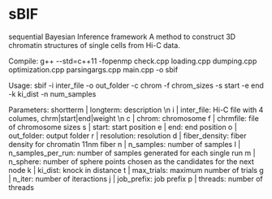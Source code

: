 # sBIF
sequential Bayesian Inference framework
A method to construct 3D chromatin structures of single cells from Hi-C data.

Compile: 
g++ --std=c++11 -fopenmp check.cpp loading.cpp dumping.cpp optimization.cpp parsingargs.cpp main.cpp -o sbif

Usage: 
sbif -i inter_file -o out_folder -c chrom -f chrom_sizes -s start -e end -k ki_dist -n num_samples

Parameters: shortterm | longterm: description  \n
    i | inter_file:  Hi-C file with 4 columes, chrm|start|end|weight \n
    c | chrom: chromosome
    f | chrmfile: file of chromosome sizes
    s | start: start position
    e | end: end position
    o | out_folder: output folder
    r | resolution: resolution
    d | fiber_density: fiber density for chromatin 11nm fiber 
    n | n_samples: number of samples
    l | n_samples_per_run: number of samples generated for each single run
    m | n_sphere: number of sphere points chosen as the candidates for the next node
    k | ki_dist: knock in distance
    t | max_trials: maximum number of trials
    g | n_iter: number of iteractions
    j | job_prefix: job prefix 
    p | threads: number of threads 
